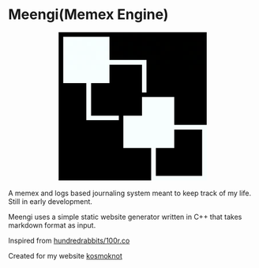 # Meengi(Memex Engine)

<p align="center">
<img src="/links/images/meengi.png" alt="drawing" style="" width="300"/>
</p>
A memex and logs based journaling system meant to keep track of my life. Still in early development.

Meengi uses a simple static website generator written in C++ that takes markdown format as input.

Inspired from [hundredrabbits/100r.co](https://github.com/hundredrabbits/100r.co)

Created for my website [kosmoknot](https://kosmoknot.netlify.app/)
